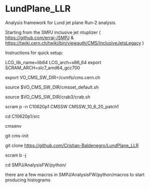 # LundPlane_LLR

Analysis framework for Lund jet plane Run-2 analysis.

Starting from the SMPJ inclusive jet ntuplizer ( https://github.com/errai-/SMPJ & https://twiki.cern.ch/twiki/bin/viewauth/CMS/InclusiveJetsLegacy )

Instructions for quick setup:

LCG_lib_name=lib64
LCG_arch=x86_64
export SCRAM_ARCH=slc7_amd64_gcc700

export VO_CMS_SW_DIR=/cvmfs/cms.cern.ch

source $VO_CMS_SW_DIR/cmsset_default.sh

source $VO_CMS_SW_DIR/crab3/crab.sh

scram p -n C10620p1 CMSSW CMSSW_10_6_20_patch1

cd C10620p1/src

cmsenv

git cms-init

git clone https://github.com/Cristian-Baldenegro/LundPlane_LLR

scram b -j

cd SMPJ/AnalysisFW/python/

there are a few macros in SMPJ/AnalysisFW/python/macros to start producing histograms
